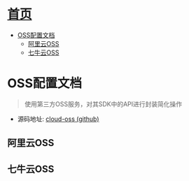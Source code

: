 [首页](../README.md)
=====
<!-- TOC -->

- [OSS配置文档](#oss配置文档)
    - [阿里云OSS](#阿里云oss)
    - [七牛云OSS](#七牛云oss)

<!-- /TOC -->

# OSS配置文档
> 使用第三方OSS服务，对其SDK中的API进行封装简化操作
- 源码地址: [cloud-oss (github)](https://github.com/Jaswine/cloud-oss)


## 阿里云OSS

## 七牛云OSS